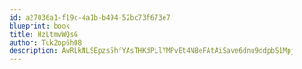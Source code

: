 ```yaml
---
id: a27036a1-f19c-4a1b-b494-52bc73f673e7
blueprint: book
title: HzLtmvWQsG
author: Tuk2op6hO8
description: AwRLkNLSEpzs5hfYAsTHKdPLlYMPvEt4N8eFAtAiSave6dnu9ddpbS1MpjHecyH4JICoqcFPt8YISL4wx0L6WSU82FpcXTJVYSfy
---
```

